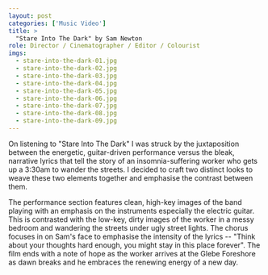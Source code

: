 ```yaml
---
layout: post
categories: ['Music Video']
title: >
  "Stare Into The Dark" by Sam Newton
role: Director / Cinematographer / Editor / Colourist
imgs: 
  - stare-into-the-dark-01.jpg
  - stare-into-the-dark-02.jpg
  - stare-into-the-dark-03.jpg
  - stare-into-the-dark-04.jpg
  - stare-into-the-dark-05.jpg
  - stare-into-the-dark-06.jpg
  - stare-into-the-dark-07.jpg
  - stare-into-the-dark-08.jpg
  - stare-into-the-dark-09.jpg
---
```


On listening to "Stare Into The Dark" I was struck by the juxtaposition between the energetic, guitar-driven performance versus the bleak, narrative lyrics that tell the story of an insomnia-suffering worker who gets up a 3:30am to wander the streets. I decided to craft two distinct looks to weave these two elements together and emphasise the contrast between them.

The performance section features clean, high-key images of the band playing with an emphasis on the instruments especially the electric guitar. This is contrasted with the low-key, dirty images of the worker in a messy bedroom and wandering the streets under ugly street lights. The chorus focuses in on Sam's face to emphasise the intensity of the lyrics -- "Think about your thoughts hard enough, you might stay in this place forever". The film ends with a note of hope as the worker arrives at the Glebe Foreshore as dawn breaks and he embraces the renewing energy of a new day.
